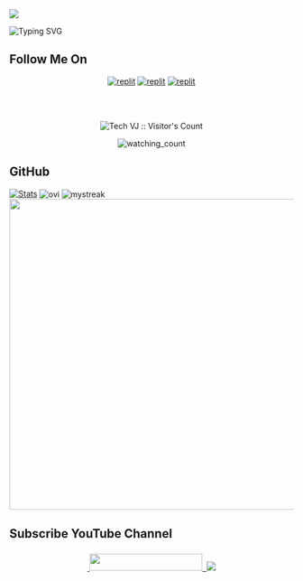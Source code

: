   <a href="https://github.com/VJBots/readme-typing-svg">
    <img src="https://readme-typing-svg.demolab.com/?lines=Tech+VJ&font=Fira%20SemiBold&center=true&width=480&height=45&color=fff68f&vCenter=true&pause=1000&size=40" /></a>
</p>

![Typing SVG](https://readme-typing-svg.herokuapp.com/?lines=Welcome+To+My+GitHub+Profile;My+Name+Is+Vijay+Anand;I+Am+A+Bot+Developer;Currently+Learning+Python;Thank+You!)

## Follow Me On

</p>
<p align="center">
<a href="https://instagram.com/tech.vj"><img alt="replit" src="https://img.shields.io/badge/-Instagram-orange?style=for-the-badge&logo=instagram&logoColor=white"/></a> <a href="https://telegram.me/VJ_Botz"><img alt="replit" src="https://img.shields.io/badge/-Telegram-blue?style=for-the-badge&logo=telegram&logoColor=white"/></a>
<a href="https://youtube.com/@Tech_VJ"><img alt="replit" src="https://img.shields.io/badge/-youtube-red?style=for-the-badge&logo=youtube&logoColor=white"/></a>
</p>

<br>
<br>
<p align="center">
<img src="https://profile-counter.glitch.me/{VJBots}/count.svg" alt="Tech VJ :: Visitor's Count" />

<p align="center">
<img src="https://komarev.com/ghpvc/?username=VJBots&color=yellow" alt="watching_count" />
</p>

## GitHub 

[![Stats](https://github-readme-stats.vercel.app/api?username=VJBots&hide=prs&count_public=true&show_icons=true&theme=algolia)](https://github.com/VJBots/github-readme-stats)
<img align="center" src="https://github-readme-stats.vercel.app/api/top-langs?username=VJBots&show_icons=true&locale=en&layout=compact&theme=chartreuse-dark" alt="ovi"/>
<img align="center" src="https://github-readme-streak-stats.herokuapp.com/?user=VJBots&theme=chartreuse-dark" alt="mystreak"/>
<a href="https://github.com/VJBots"><img width=550 src="https://github-profile-trophy.vercel.app/?username=VJBots&theme=dracula&no-frame=true&title=Followers,Stars,Commit,Repository,Issues"/></a>

## Subscribe YouTube Channel 

<h3 align="center">
<a href="https://www.youtube.com/@Tech_VJ">
    &nbsp;<img src="https://img.shields.io/badge/Tech VJ's YT-FF0000?style=flat-square&logo=YouTube" width="200" height="30">&nbsp;
<a href="https://youtube.com/@Tech_VJ"> <img src="https://img.shields.io/youtube/channel/subscribers/UCKmxefKrj5UKCHjZx7dsdpA?V?label=Subscribers&style=for-the-badge&color=FF0000&labelColor=ce463"/> </a>
<h3 align="center">
